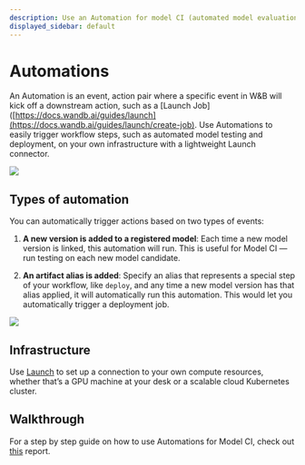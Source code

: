 ```yaml
---
description: Use an Automation for model CI (automated model evaluation pipelines) and model deployment.
displayed_sidebar: default
---
```


# Automations

An Automation is an event, action pair where a specific event in W&B will kick off a downstream action, such as a [Launch Job]([https://docs.wandb.ai/guides/launch](https://docs.wandb.ai/guides/launch/create-job). Use Automations to easily trigger workflow steps, such as automated model testing and deployment, on your own infrastructure with a lightweight Launch connector. 

![](/images/models/automations_section_in_registry.png)

## Types of automation

You can automatically trigger actions based on two types of events:

1. **A new version is added to a registered model**: Each time a new model version is linked, this automation will run. This is useful for Model CI — run testing on each new model candidate. 

2. **An artifact alias is added**: Specify an alias that represents a special step of your workflow, like `deploy`, and any time a new model version has that alias applied, it will automatically run this automation. This would let you automatically trigger a deployment job.

![](/images/models/automations_sidebar_step_1.png)

## Infrastructure

Use [Launch](https://docs.wandb.ai/guides/launch) to set up a connection to your own compute resources, whether that’s a GPU machine at your desk or a scalable cloud Kubernetes cluster.

## Walkthrough
For a step by step guide on how to use Automations for Model CI, check out [this](https://wandb.ai/examples/wandb_automations/reports/Model-CI-with-W-B-Automations--Vmlldzo0NDY5OTIx) report.
